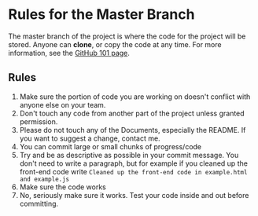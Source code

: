 # Rules for the Master Branch

The master branch of the project is where the code for the project will be stored. Anyone can __clone__, or copy the code at any time. For more information, see the [GitHub 101 page](GitHub-101.md).

## Rules

1. Make sure the portion of code you are working on doesn't conflict with anyone else on your team.
2. Don't touch any code from another part of the project unless granted permission.
3. Please do not touch any of the Documents, especially the README. If you want to suggest a change, contact me.
4. You can commit large or small chunks of progress/code
5. Try and be as descriptive as possible in your commit message. You don't need to write a paragraph, but for example if you cleaned up the front-end code write `Cleaned up the front-end code in example.html and example.js`
6. Make sure the code works
7. No, seriously make sure it works. Test your code inside and out before committing. 
